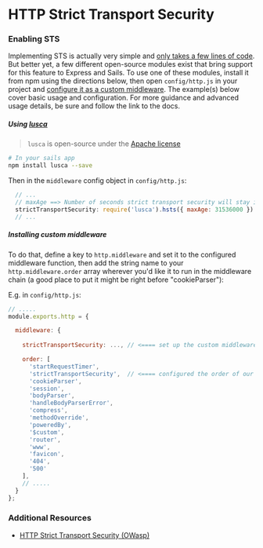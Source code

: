 # HTTP Strict Transport Security


### Enabling STS

Implementing STS is actually very simple and [only takes a few lines of code](https://github.com/krakenjs/lusca/blob/master/lib/hsts.js).  But better yet, a few different open-source modules exist that bring support for this feature to Express and Sails.  To use one of these modules, install it from npm using the directions below, then open `config/http.js` in your project and [configure it as a custom middleware]().  The example(s) below cover basic usage and configuration.  For more guidance and advanced usage details, be sure and follow the link to the docs.


##### Using [lusca](https://github.com/krakenjs/lusca#luscahstsoptions)

> `lusca` is open-source under the [Apache license](https://github.com/krakenjs/lusca/blob/master/LICENSE.txt)


```sh
# In your sails app
npm install lusca --save
```

Then in the `middleware` config object in `config/http.js`:

```js
  // ...
  // maxAge ==> Number of seconds strict transport security will stay in effect.
  strictTransportSecurity: require('lusca').hsts({ maxAge: 31536000 })
  // ...
```


##### Installing custom middleware

<!--
TODO:
Pull out this `Installing custom middleware` section into a separate place and link to it instead of including it here.
Otherwise we'll end up w/ like 1000 copies of this thing!
-->

To do that, define a key to `http.middleware` and set it to the configured middleware function, then add the string name to your `http.middleware.order` array wherever you'd like it to run in the middleware chain (a good place to put it might be right before "cookieParser"):

E.g. in `config/http.js`:

```js
// .....
module.exports.http = {

  middleware: {
  
    strictTransportSecurity: ..., // <==== set up the custom middleware here (see examples below for what to put in the `...`

    order: [
      'startRequestTimer',
      'strictTransportSecurity',  // <==== configured the order of our custom middleware here
      'cookieParser',
      'session',
      'bodyParser',
      'handleBodyParserError',
      'compress',
      'methodOverride',
      'poweredBy',
      '$custom',
      'router',
      'www',
      'favicon',
      '404',
      '500'
    ],
    // .....
  }
};
```




### Additional Resources
+ [HTTP Strict Transport Security (OWasp)](https://www.owasp.org/index.php/HTTP_Strict_Transport_Security)
